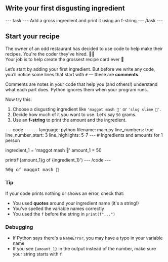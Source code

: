 <h2 class="c-project-heading--task">Write your first disgusting ingredient</h2>
--- task ---
Add a gross ingredient and print it using an f-string
--- /task ---

<h2 class="c-project-heading--explainer">Start your recipe</h2>

The owner of an odd restaurant has decided to use code to help make their recipes. You're the coder they've hired. 🧑‍💻  
Your job is to help create the grossest recipe card ever 🤢

Let’s start by adding your first ingredient. But before we write any code, you’ll notice some lines that start with `#` — these are **comments**.

Comments are notes in your code that help you (and others!) understand what each part does. Python ignores them when your program runs.

Now try this:

1. Choose a disgusting ingredient like `'maggot mash 🐛'` or `'slug slime 🐌'`.
2. Decide how much of it you want to use. Let’s say `50` grams.
3. Use an **f-string** to print the amount and the ingredient.

<div class="c-project-code">
--- code ---
---
language: python
filename: main.py
line_numbers: true
line_number_start: 3
line_highlights: 5-7
---
# Ingredients and amounts for 1 person

ingredient_1 = 'maggot mash 🐛'
amount_1 = 50

print(f'{amount_1}g of {ingredient_1}')
--- /code ---
</div>

<div class="c-project-output">
<pre>50g of maggot mash 🐛</pre>
</div>

<div class="c-project-callout c-project-callout--tip">

### Tip

If your code prints nothing or shows an error, check that:
- You used **quotes** around your ingredient name (it's a string!)
- You’ve spelled the variable names correctly
- You used the `f` before the string in `print(f"...")`

</div>

<div class="c-project-callout c-project-callout--debug">

### Debugging

- If Python says there's a `NameError`, you may have a typo in your variable name
- If you see `{amount_1}` in the output instead of the number, make sure your string starts with `f`

</div>
